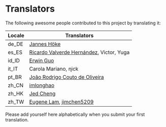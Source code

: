 # Translators

The following awesome people contributed to this project by translating it:

| Locale | Translators                                                                                                 |
|--------|-------------------------------------------------------------------------------------------------------------|
| de_DE  | [Jannes Höke](https://github.com/jh0ker)                                                                    |
| es_ES  | [Ricardo Valverde Hernández](https://telegram.me/rivh1), Victor, Yuga                                       |
| id_ID  | [Erwin Guo](https://www.facebook.com/erwinfransiscus)                                                       |
| it_IT  | Carola Mariano, ɳick                                                                                        |
| pt_BR  | [João Rodrigo Couto de Oliveira](http://twitter.com/JoaoRodrigoJR)                                          |
| zh_CN  | [imlonghao](https://github.com/imlonghao)                                                                   |
| zh_HK  | [Jed Cheng](https://www.facebook.com/profile.php?id=100002258388821)                                        |
| zh_TW  | [Eugene Lam](https://www.facebook.com/eugenelam1118), [jimchen5209](https://www.youtube.com/user/jimchen5209)|

Please add yourself here alphabetically when you submit your first translation.
